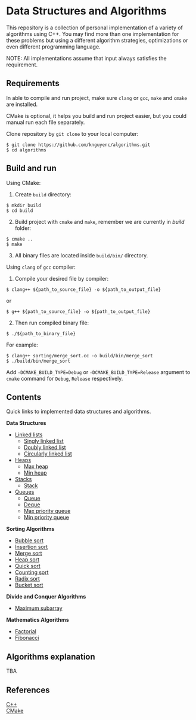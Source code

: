 # Data Structures and Algorithms
This repository is a collection of personal implementation of a variety of algorithms using C++. You may find more than one implementation for these problems but using a different algorithm strategies, optimizations or even different programming language.

NOTE: All implementations assume that input always satisfies the requirement.

## Requirements
In able to compile and run project, make sure `clang` or `gcc`, `make` and `cmake` are installed.

CMake is optional, it helps you build and run project easier, but you could manual run each file separately.

Clone repository by `git clone` to your local computer:
```shell script
$ git clone https://github.com/knguyenc/algorithms.git
$ cd algorithms
```

## Build and run
Using CMake:
1. Create `build` directory:
```shell script
$ mkdir build
$ cd build
```
2. Build project with `cmake` and `make`, remember we are currently in _build_ folder:
```shell script
$ cmake ..
$ make
```
3. All binary files are located inside `build/bin/` directory.

Using `clang` of `gcc` compiler:
1. Compile your desired file by compiler:
```shell script
$ clang++ ${path_to_source_file} -o ${path_to_output_file}
```
or
```shell script
$ g++ ${path_to_source_file} -o ${path_to_output_file}
```
2. Then run compiled binary file:
```shell script
$ ./${path_to_binary_file}
```
For example:
```shell script
$ clang++ sorting/merge_sort.cc -o build/bin/merge_sort
$ ./build/bin/merge_sort
```

Add `-DCMAKE_BUILD_TYPE=Debug` or `-DCMAKE_BUILD_TYPE=Release` argument to `cmake` command for `Debug`, `Release` respectively.

## Contents
Quick links to implemented data structures and algorithms.

**Data Structures**

- [Linked lists](https://github.com/knguyenc/algorithms/tree/master/datastructures/linked_lists)
  - [Singly linked list](https://github.com/knguyenc/algorithms/blob/master/datastructures/linked_lists/singly_linked_list.h)
  - [Doubly linked list](https://github.com/knguyenc/algorithms/blob/master/datastructures/linked_lists/doubly_linked_list.h)
  - [Circularly linked list](https://github.com/knguyenc/algorithms/blob/master/datastructures/linked_lists/circularly_linked_list.h)
- [Heaps](https://github.com/knguyenc/algorithms/tree/master/datastructures/heaps)
  - [Max heap](https://github.com/knguyenc/algorithms/blob/master/datastructures/heaps/max_heap.h)
  - [Min heap](https://github.com/knguyenc/algorithms/blob/master/datastructures/heaps/min_heap.h)
- [Stacks](https://github.com/knguyenc/algorithms/tree/master/datastructures/stacks)
  - [Stack](https://github.com/knguyenc/algorithms/blob/master/datastructures/stacks/stack.h)
- [Queues](https://github.com/knguyenc/algorithms/tree/master/datastructures/queues)
  - [Queue](https://github.com/knguyenc/algorithms/blob/master/datastructures/queues/queue.h)
  - [Deque](https://github.com/knguyenc/algorithms/blob/master/datastructures/queues/deque.h)
  - [Max priority queue](https://github.com/knguyenc/algorithms/blob/master/datastructures/queues/max_priority_queue.h)
  - [Min priority queue](https://github.com/knguyenc/algorithms/blob/master/datastructures/queues/min_priority_queue.h)

**Sorting Algorithms**

- [Bubble sort](https://github.com/knguyenc/algorithms/blob/master/sorting/bubble_sort.cc)
- [Insertion sort](https://github.com/knguyenc/algorithms/blob/master/sorting/insertion_sort.cc)
- [Merge sort](https://github.com/knguyenc/algorithms/blob/master/sorting/merge_sort.cc)
- [Heap sort](https://github.com/knguyenc/algorithms/blob/master/sorting/heap_sort.cc)
- [Quick sort](https://github.com/knguyenc/algorithms/blob/master/sorting/quick_sort.cc)
- [Counting sort](https://github.com/knguyenc/algorithms/blob/master/sorting/counting_sort.cc)
- [Radix sort](https://github.com/knguyenc/algorithms/blob/master/sorting/radix_sort.cc)
- [Bucket sort](https://github.com/knguyenc/algorithms/blob/master/sorting/bucket_sort.cc)

**Divide and Conquer Algorithms**

- [Maximum subarray](https://github.com/knguyenc/algorithms/blob/master/divide_conquer/maximum_subarray.cc)

**Mathematics Algorithms**

- [Factorial](https://github.com/knguyenc/algorithms/blob/master/mathematics/factorial.cc)
- [Fibonacci](https://github.com/knguyenc/algorithms/blob/master/mathematics/fibonacci.cc)

## Algorithms explanation
TBA

## References
[C++](https://isocpp.org/) \
[CMake](https://cmake.org/documentation/)
